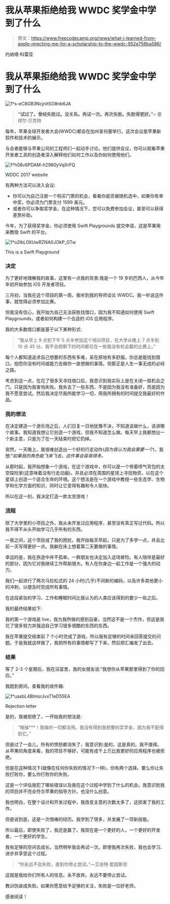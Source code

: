 # 我从苹果拒绝给我 WWDC 奖学金中学到了什么

> 原文：<https://www.freecodecamp.org/news/what-i-learned-from-apple-rejecting-me-for-a-scholarship-to-the-wwdc-952e756ba586/>

约纳塔·科雷亚

# 我从苹果拒绝给我 WWDC 奖学金中学到了什么

![1*s-eC8GB3NcjnltSO8nb6JA](img/10dbb7b62395d283b01c6649b958c59d.png)

> **“试过了。曾经失败过。没关系。再试一次。再次失败。失败得更好。”~** 塞缪尔·贝克特

每年，苹果全球开发者大会(WWDC)都会在加州圣何塞举行。这次会议是苹果新软件和技术的展示。

与会者能够与苹果公司的工程师们一起动手讨论。他们提供会议，你可以观看苹果开发者工具的创造者深入解释他们如何工作以及你如何使用他们。

![1*h08v6PDAM-h2980yVqXrFQ](img/740de295b9bde9d8421fb3c1c95b1657.png)

WDDC 2017 website

有两种方法可以进入会议:

*   你可以为自己注册一个购买门票的机会，看看你是否被随机选中，如果你有幸中奖，你必须为门票支付 1599 美元。
*   或者你可以争取奖学金。在这种情况下，您可以免费参加会议，甚至可以获得差旅补助。

今年，为了获得奖学金，你必须使用 Swift Playgrounds 提交申请，这是苹果用来教授 Swift 的平台。

![1*o2lbL0XUwRZNA0JOkP_GTw](img/d791849ace65efbf4a1d19169a467b38.png)

This is a Swift Playground

### 决定

为了更好地理解我的故事，这里有一点我的背景:我是一个 19 岁的巴西人，从今年年初开始参加 iOS 开发者项目。

三月初，当我在这个项目的第一周，我听到我的导师谈论 WWDC。我一听说这件事，就觉得必须参加比赛。

但我没有信心，我开始为自己无法获胜找借口，因为我不知道如何使用 Swift Playgrounds，或者如何构建一个合适的 iOS 应用程序。

我的大多数借口都是基于以下某种形式:

> “我从早上 9 点到下午 5 点半参加这个培训项目，在大学从晚上 7 点半到 10 点 45 分。我不会把剩下的时间都花在一些我没有机会赢的比赛上。”

每个人都知道追求自己想要的东西有多难，呆在原地有多舒服。你总是能找到借口，抱怨你没有时间或能力去做你一直想做的事情。但那正是人生一事无成的必经之路。

考虑到这一点，在花了很多天寻找借口后，我意识到我实际上是在关闭一扇机会之门，只是因为我害怕失败。我失去了一些东西，不是因为我没有准备好，而是因为我不愿意尝试。然后我决定尽我所能学习一切，用我所拥有的时间提交我最好的作品。

### **我的想法**

在决定建造一个游乐场之后，人们日复一日地犹豫不决，不知道该做什么，该讲哪个故事。我知道我想让它创造一个游戏，但我不知道怎么做。每天早上我都想出一个新主意，只是为了在一天结束时把它扔掉。

突然，一天晚上，我很难创造出一个好的行走动作(*因为我认为我会需要一个*)，我想:“*如果我的角色能飞来飞去，这件事会容易得多。*

从那时起，我开始想象一个游戏，在这个游戏中，你可以是一个带着喷气背包的太空探险家(这意味着没有行走动画)，并且必须在周围的星球上寻找物资，以在这个星球上创造一个适合生命的环境。这个想法是在一个游戏中教授一些生态学、生物学和化学方面的知识，同时让它变得有趣和令人愉快。

所以在这一刻，我决定打造一款太空游戏！

### **流程**

除了大学里的小项目之外，我从未开发过应用程序，甚至没有真正写过代码。所以我不得不从头开始学习几乎所有的东西。

一夜之间，这个项目成了我的困扰，我开始每天早起，只是为了多学一点，并且比前一天写得更好一点。我躺在床上想着第二天要做的事情。

幸运的是，我在旅途中并不孤单。一群朋友也决定加入这场冒险。有人陪伴是最好的部分，因为它对我继续工作帮助很大。有人在你身边一起工作是一个强大的动力。

我们一起进行了两次马拉松式的 24 小时(几乎)不间断的编码，以及许多其他更小的冲刺，以便及时完成所有事情。

在这段紧张的学习、工作和睡眠时间比我认为的人类应该得到的要少一些之后。

我的最终结果如下:

我的第一个游戏是 live，我为我所做的感到自豪，当然这不是一个杰作，但这是我花了很多努力并强迫自己学习很多很酷的东西的东西。

我在苹果提交结束前 7 个小时完成了游戏，所以我有足够的时间来回答提交的问题。于是我就这样做了，我把所有的事情都写了下来，然后把汇编发了出去。

### **结果**

等了 2-3 个星期后，我在浴室里，我的女朋友说:“我想你从苹果那里得到了你的回应。”

我跑到房间，查看我的收件箱:

![1*uasbL4BImsrJvxT1eD55EA](img/7d5e9d4f3fcaa800a0412a2d94647178.png)

Rejection letter

是的，我被拒绝了，一开始我的想法是:

> “哦操***！我做的一切都没用。我没有得到我想要的奖学金，因为我不配得到它。”

但是过了一会儿，所有的愤怒都消失了，我意识到:是的，这是真的。我不值得。从苹果的角度来看，我的项目不够好，可能有成千上万比我更好的应用程序也被拒绝。

但是在这种情况下(就像在任何你失败的情况下一样)，你有两个选择。要么你让失败打败你，要么你打败你的失败。

这是一个评估我犯了哪些错误以及我在这个过程中学到了什么的机会。我意识到我的项目并不完全符合苹果的指导方针。也没什么创意。

我也明白，在整个设计和开发过程中，我改变主意的次数太多了，这损害了我的工作。

但是说到底，这是一次很棒的经历。我学到了很多，并发展了一项新技能。

所以最后，即使失败了，我还是赢了。我现在是一个更好的人，一个更好的开发者，一个更好的学生。

我有足够的空间去成长，当然明年我会再试一次。即使我再次失败，我也会学习、进步并享受这个过程。

> “你永远不会失败，直到你停止尝试。”—艾伯特·爱因斯坦

这就是我给你们所有人的信息。永不放弃。永远不要停止尝试。

教训伪装成失败。如果你愿意给予足够的关注，失败是一位好老师。

感谢阅读！